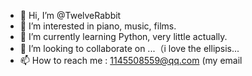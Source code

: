- 👋 Hi, I’m @TwelveRabbit
- 👀 I’m interested in piano, music, films.
- 🌱 I’m currently learning Python, very little actually.
- 💞️ I’m looking to collaborate on ...（i love the ellipsis...
- 📫 How to reach me : 1145508559@qq.com (my email

<!---
TwelveRabbit/TwelveRabbit is a ✨ special ✨ repository because its `README.md` (this file) appears on your GitHub profile.
You can click the Preview link to take a look at your changes.
--->
